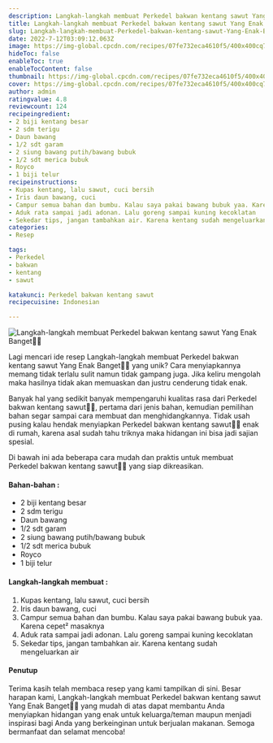 ```yaml
---
description: Langkah-langkah membuat Perkedel bakwan kentang sawut Yang Enak Banget"
title: Langkah-langkah membuat Perkedel bakwan kentang sawut Yang Enak Banget
slug: Langkah-langkah-membuat-Perkedel-bakwan-kentang-sawut-Yang-Enak-Banget
date: 2022-7-12T03:09:12.063Z
image: https://img-global.cpcdn.com/recipes/07fe732eca4610f5/400x400cq70/photo.jpg
hideToc: false
enableToc: true
enableTocContent: false
thumbnail: https://img-global.cpcdn.com/recipes/07fe732eca4610f5/400x400cq70/photo.jpg
cover: https://img-global.cpcdn.com/recipes/07fe732eca4610f5/400x400cq70/photo.jpg
author: admin
ratingvalue: 4.8
reviewcount: 124
recipeingredient:
- 2 biji kentang besar
- 2 sdm terigu
- Daun bawang
- 1/2 sdt garam
- 2 siung bawang putih/bawang bubuk
- 1/2 sdt merica bubuk
- Royco
- 1 biji telur
recipeinstructions:
- Kupas kentang, lalu sawut, cuci bersih
- Iris daun bawang, cuci
- Campur semua bahan dan bumbu. Kalau saya pakai bawang bubuk yaa. Karena cepet² masaknya
- Aduk rata sampai jadi adonan. Lalu goreng sampai kuning kecoklatan
- Sekedar tips, jangan tambahkan air. Karena kentang sudah mengeluarkan air
categories:
- Resep

tags:
- Perkedel
- bakwan
- kentang
- sawut

katakunci: Perkedel bakwan kentang sawut
recipecuisine: Indonesian

---
```


![Langkah-langkah membuat Perkedel bakwan kentang sawut Yang Enak Banget👩‍🍳](https://img-global.cpcdn.com/recipes/07fe732eca4610f5/400x400cq70/photo.jpg)

Lagi mencari ide resep Langkah-langkah membuat Perkedel bakwan kentang sawut Yang Enak Banget👩‍🍳 yang unik? Cara menyiapkannya memang tidak terlalu sulit namun tidak gampang juga. Jika keliru mengolah maka hasilnya tidak akan memuaskan dan justru cenderung tidak enak.

Banyak hal yang sedikit banyak mempengaruhi kualitas rasa dari Perkedel bakwan kentang sawut👩‍🍳, pertama dari jenis bahan, kemudian pemilihan bahan segar sampai cara membuat dan menghidangkannya. Tidak usah pusing kalau hendak menyiapkan Perkedel bakwan kentang sawut👩‍🍳 enak di rumah, karena asal sudah tahu triknya maka hidangan ini bisa jadi sajian spesial.

Di bawah ini ada beberapa cara mudah dan praktis untuk membuat Perkedel bakwan kentang sawut👩‍🍳 yang siap dikreasikan.

<!--inarticleads1-->

#### Bahan-bahan :

- 2 biji kentang besar
- 2 sdm terigu
- Daun bawang
- 1/2 sdt garam
- 2 siung bawang putih/bawang bubuk
- 1/2 sdt merica bubuk
- Royco
- 1 biji telur

<!--inarticleads2-->

#### Langkah-langkah membuat :

1. Kupas kentang, lalu sawut, cuci bersih
1. Iris daun bawang, cuci
1. Campur semua bahan dan bumbu. Kalau saya pakai bawang bubuk yaa. Karena cepet² masaknya
1. Aduk rata sampai jadi adonan. Lalu goreng sampai kuning kecoklatan
1. Sekedar tips, jangan tambahkan air. Karena kentang sudah mengeluarkan air

#### Penutup

Terima kasih telah membaca resep yang kami tampilkan di sini. Besar harapan kami, Langkah-langkah membuat Perkedel bakwan kentang sawut Yang Enak Banget👩‍🍳 yang mudah di atas dapat membantu Anda menyiapkan hidangan yang enak untuk keluarga/teman maupun menjadi inspirasi bagi Anda yang berkeinginan untuk berjualan makanan. Semoga bermanfaat dan selamat mencoba!
